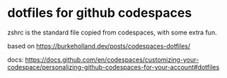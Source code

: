 # dotfiles for github codespaces

zshrc is the standard file copied from codespaces, with some extra fun.

based on https://burkeholland.dev/posts/codespaces-dotfiles/ 


docs: https://docs.github.com/en/codespaces/customizing-your-codespace/personalizing-github-codespaces-for-your-account#dotfiles